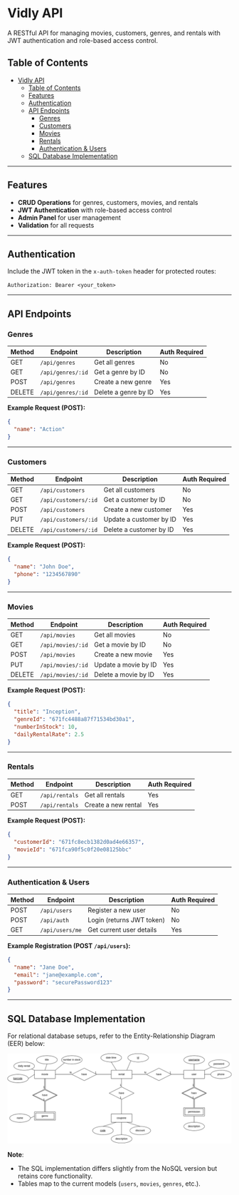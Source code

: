 # Vidly API  

A RESTful API for managing movies, customers, genres, and rentals with JWT authentication and role-based access control.

## Table of Contents  
- [Vidly API](#vidly-api)
  - [Table of Contents](#table-of-contents)
  - [Features](#features)
  - [Authentication](#authentication)
  - [API Endpoints](#api-endpoints)
    - [Genres](#genres)
    - [Customers](#customers)
    - [Movies](#movies)
    - [Rentals](#rentals)
    - [Authentication \& Users](#authentication--users)
  - [SQL Database Implementation](#sql-database-implementation)

---

## Features  
- **CRUD Operations** for genres, customers, movies, and rentals  
- **JWT Authentication** with role-based access control  
- **Admin Panel** for user management  
- **Validation** for all requests  

---

## Authentication  
Include the JWT token in the `x-auth-token` header for protected routes:  
```http
Authorization: Bearer <your_token>
```

---

## API Endpoints  

### Genres  
| Method | Endpoint           | Description                          | Auth Required |
|--------|--------------------|--------------------------------------|---------------|
| GET    | `/api/genres`      | Get all genres                       | No            |
| GET    | `/api/genres/:id`  | Get a genre by ID                    | No            |
| POST   | `/api/genres`      | Create a new genre                   | Yes           |
| DELETE | `/api/genres/:id`  | Delete a genre by ID                 | Yes           |

**Example Request (POST):**  
```json
{
  "name": "Action"
}
```

---

### Customers  
| Method | Endpoint               | Description                          | Auth Required |
|--------|------------------------|--------------------------------------|---------------|
| GET    | `/api/customers`       | Get all customers                    | No            |
| GET    | `/api/customers/:id`   | Get a customer by ID                 | No            |
| POST   | `/api/customers`       | Create a new customer                | Yes           |
| PUT    | `/api/customers/:id`   | Update a customer by ID              | Yes           |
| DELETE | `/api/customers/:id`   | Delete a customer by ID              | Yes           |

**Example Request (POST):**  
```json
{
  "name": "John Doe",
  "phone": "1234567890"
}
```

---

### Movies  
| Method | Endpoint            | Description                          | Auth Required |
|--------|---------------------|--------------------------------------|---------------|
| GET    | `/api/movies`       | Get all movies                       | No            |
| GET    | `/api/movies/:id`   | Get a movie by ID                    | No            |
| POST   | `/api/movies`       | Create a new movie                   | Yes           |
| PUT    | `/api/movies/:id`   | Update a movie by ID                 | Yes           |
| DELETE | `/api/movies/:id`   | Delete a movie by ID                 | Yes           |

**Example Request (POST):**  
```json
{
  "title": "Inception",
  "genreId": "671fc4488a87f71534bd30a1",
  "numberInStock": 10,
  "dailyRentalRate": 2.5
}
```

---

### Rentals  
| Method | Endpoint            | Description                          | Auth Required |
|--------|---------------------|--------------------------------------|---------------|
| GET    | `/api/rentals`      | Get all rentals                      | Yes           |
| POST   | `/api/rentals`      | Create a new rental                  | Yes           |

**Example Request (POST):**  
```json
{
  "customerId": "671fc8ecb1382d0ad4e66357",
  "movieId": "671fca90f5c0f20e08125bbc"
}
```

---

### Authentication & Users  
| Method | Endpoint            | Description                          | Auth Required |
|--------|---------------------|--------------------------------------|---------------|
| POST   | `/api/users`        | Register a new user                  | No            |
| POST   | `/api/auth`         | Login (returns JWT token)            | No            |
| GET    | `/api/users/me`     | Get current user details             | Yes           |

**Example Registration (POST `/api/users`):**  
```json
{
  "name": "Jane Doe",
  "email": "jane@example.com",
  "password": "securePassword123"
}
```

---

## SQL Database Implementation  
For relational database setups, refer to the Entity-Relationship Diagram (EER) below:  

![Database Schema Diagram](vidly.png)  

**Note**:  
- The SQL implementation differs slightly from the NoSQL version but retains core functionality.  
- Tables map to the current models (`users`, `movies`, `genres`, etc.).  
